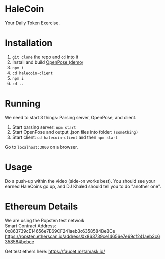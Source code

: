 # HaleCoin

Your Daily Token Exercise.

# Installation

1. `git clone` the repo and `cd` into it
1. Install and build [OpenPose (demo)](https://github.com/CMU-Perceptual-Computing-Lab/openpose/blob/master/doc/demo_overview.md)
1. `npm i`
1. `cd halecoin-client`
1. `npm i`
1. `cd ..`

# Running

We need to start 3 things: Parsing server, OpenPose, and client.
1. Start parsing server: `npm start`
1. Start OpenPose and output .json files into folder: `(something)`
1. Start client: `cd halecoin-client` and then `npm start`

Go to `localhost:3000` on a browser.

# Usage

Do a push-up within the video (side-on works best). You should see your earned HaleCoins go up, and DJ Khaled should tell you to do "another one".

# Ethereum Details

We are using the Ropsten test network  
Smart Contract Address: 0x863739cE14656e7E69CF241aeb3c6358584BeBCe
https://ropsten.etherscan.io/address/0x863739ce14656e7e69cf241aeb3c6358584bebce

Get test ethers here: https://faucet.metamask.io/  
